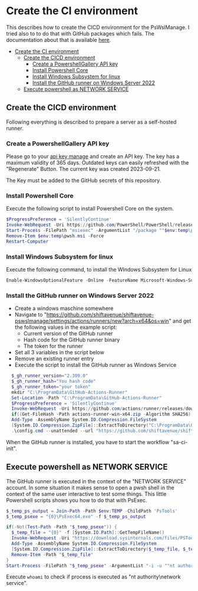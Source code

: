 # Create the CI environment

This describes how to create the CICD environment for the PsWslManage. I tried also to to do that with GitHub packages which fails. The documentation about that is available [here](PublishToGitHubPackages.md).

- [Create the CI environment](#create-the-ci-environment)
  - [Create the CICD environment](#create-the-cicd-environment)
    - [Create a PowershellGallery API key](#create-a-powershellgallery-api-key)
    - [Install Powershell Core](#install-powershell-core)
    - [Install Windows Subsystem for linux](#install-windows-subsystem-for-linux)
    - [Install the GitHub runner on Windows Server 2022](#install-the-github-runner-on-windows-server-2022)
  - [Execute powershell as NETWORK SERVICE](#execute-powershell-as-network-service)

## Create the CICD environment

Following everything is described to prepare a server as a self-hosted runner.

### Create a PowershellGallery API key

Please go to your [api key manage](https://www.powershellgallery.com/account/apikeys) and create an API key. The key has a maximum validity of 365 days. Outdated keys can easily refreshed with the "Regenerate" Button.
The current key was created 2023-09-21.

The Key must be added to the GitHub secrets of this repository.

### Install Powershell Core

Execute the following script to install Powershell Core on the system.

```powershell
$ProgressPreference = 'SilentlyContinue'
Invoke-WebRequest -Uri https://github.com/PowerShell/PowerShell/releases/download/v7.3.6/PowerShell-7.3.6-win-x64.msi -OutFile $env:temp\pwsh.msi
Start-Process -FilePath "msiexec" -ArgumentList "/package ""$env:temp\pwsh.msi"" /quiet ADD_EXPLORER_CONTEXT_MENU_OPENPOWERSHELL=0 ADD_FILE_CONTEXT_MENU_RUNPOWERSHELL=0 ENABLE_PSREMOTING=0 REGISTER_MANIFEST=1 USE_MU=0 ENABLE_MU=0 ADD_PATH=1 DISABLE_TELEMETRY=1"
Remove-Item $env:temp\pwsh.msi -Force
Restart-Computer
```

### Install Windows Subsystem for linux

Execute the following command, to install the WIndows Subsystem for Linux

```powershell
Enable-WindowsOptionalFeature -Online -FeatureName Microsoft-Windows-Subsystem-Linux
```

### Install the GitHub runner on Windows Server 2022

- Create a windows maschine somewhere
- Navigate to "https://github.com/shiftavenue/shiftavenue-pswslmanage/settings/actions/runners/new?arch=x64&os=win" and get the following values in the example script:
  - Current version of the GitHub runner
  - Hash code for the GitHub runner binary
  - The token for the runner
- Set all 3 variables in the script below
- Remove an existing runner entry
- Execute the script to install the GitHub runner as Windows Service

```powershell
  $_gh_runner_version="2.309.0"
  $_gh_runner_hash="You hash code"
  $_gh_runner_token="your token"
  mkdir "C:\ProgramData\GitHub-Actions-Runner"
  Set-Location -Path "C:\ProgramData\GitHub-Actions-Runner"
  $ProgressPreference = 'SilentlyContinue'
  Invoke-WebRequest -Uri https://github.com/actions/runner/releases/download/v$($_gh_runner_version)/actions-runner-win-x64-$($_gh_runner_version).zip -OutFile actions-runner-win-x64.zip
  if((Get-FileHash -Path actions-runner-win-x64.zip -Algorithm SHA256).Hash.ToUpper() -ne $($_gh_runner_hash).ToUpper()){ throw 'Computed checksum did not match' }
  Add-Type -AssemblyName System.IO.Compression.FileSystem
  [System.IO.Compression.ZipFile]::ExtractToDirectory("C:\ProgramData\GitHub-Actions-Runner\actions-runner-win-x64.zip", "$PWD")
  .\config.cmd --unattended --url "https://github.com/shiftavenue/shiftavenue-pswslmanage" --token "$_gh_runner_token" --name sa-ci-win --runasservice
```

When the GitHub runner is installed, you have to start the workflow "sa-ci-init".

## Execute powershell as NETWORK SERVICE

The GitHub runner is executed in the context of the "NETWORK SERVICE" account. In some situation it makes sense to open a pwsh shell in the context of the same user interactive to test some things. This little Powershell scripts shows you how to do that with PsExec.

```powershell
$_temp_ps_output = Join-Path -Path $env:TEMP -ChildPath 'PsTools'
$_temp_psexe = "{0}\PsExec64.exe" -f $_temp_ps_output

if(-Not(Test-Path -Path "$_temp_psexe")) {
  $_temp_file = "{0}" -f [System.IO.Path]::GetTempFileName()
  Invoke-WebRequest -Uri "https://download.sysinternals.com/files/PSTools.zip" -OutFile $_temp_file
  Add-Type -AssemblyName System.IO.Compression.FileSystem
  [System.IO.Compression.ZipFile]::ExtractToDirectory($_temp_file, $_temp_ps_output)
  Remove-Item -Path "$_temp_file"
}
Start-Process -FilePath "$_temp_psexe" -ArgumentList "-i -u ""nt authority\network service"" pwsh"
```

Execute `whoami` to check if process is executed as "nt authority\network service".
